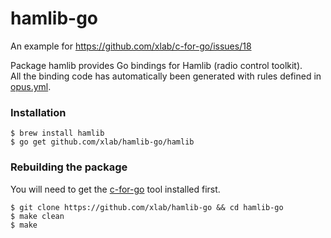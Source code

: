hamlib-go
=========

An example for https://github.com/xlab/c-for-go/issues/18

Package hamlib provides Go bindings for Hamlib (radio control toolkit).<br />
All the binding code has automatically been generated with rules defined in [opus.yml](/opus.yml).

### Installation

```
$ brew install hamlib
$ go get github.com/xlab/hamlib-go/hamlib
```

### Rebuilding the package

You will need to get the [c-for-go](https://git.io/c-for-go) tool installed first.

```
$ git clone https://github.com/xlab/hamlib-go && cd hamlib-go
$ make clean
$ make
```
